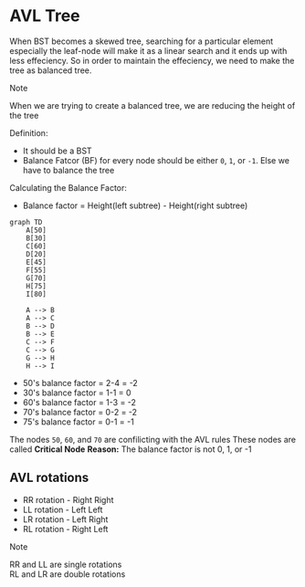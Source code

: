 # AVL Tree

When BST becomes a skewed tree, searching for a particular element especially the leaf-node will make it as a linear search and it ends up with less effeciency. 
So in order to maintain the effeciency, we need to make the tree as balanced tree.

>[!NOTE]
>When we are trying to create a balanced tree, we are reducing the height of the tree

Definition:
* It should be a BST
* Balance Fatcor (BF) for every node should be either `0`, `1`, or `-1`. Else we have to balance the tree

Calculating the Balance Factor:
* Balance factor = Height(left subtree) - Height(right subtree)

```mermaid
graph TD
    A[50]
    B[30]
    C[60]
    D[20]
    E[45]
    F[55]
    G[70]
    H[75]
    I[80]

    A --> B
    A --> C
    B --> D
    B --> E
    C --> F
    C --> G
    G --> H
    H --> I
```

* 50's balance factor = 2-4 = -2
* 30's balance factor = 1-1 = 0
* 60's balance factor = 1-3 = -2
* 70's balance factor = 0-2 = -2
* 75's balance factor = 0-1 = -1

The nodes `50`, `60`, and `70` are confilicting with the AVL rules
These nodes are called **Critical Node**
**Reason:** The balance factor is not 0, 1, or -1


## AVL rotations

* RR rotation - Right Right
* LL rotation - Left Left
* LR rotation - Left Right
* RL rotation - Right Left

> [!NOTE]
> RR and LL are single rotations <br>
> RL and LR are double rotations